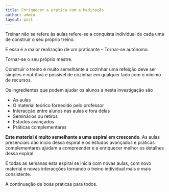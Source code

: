 ```yaml
---
title: Enriquecer a prática com a Meditação
author: admin
layout: post
---
```

Treinar não se refere às aulas refere-se a conquista individual de cada uma de construir o seu próprio treino.

E essa é a maior realização de um praticante &#8211; Tornar-se autónomo.

Tornar-se o seu próprio mestre.

Construir o treino é muito semelhante a cozinhar uma refeição deve ser simples e nutritiva e possível de cozinhar em qualquer lado com o mínimo de recursos.

Os ingredientes que podem ajudar os alunos a nesta investigação são

*   As aulas
*   O material teórico fornecido pelo professor
*   Interacção entre alunos nas aulas e fora delas
*   Seminários ou retiros
*   Estudos avançados
*   Práticas complementares

**Este material é muito semelhante a uma espiral em crescendo**. As aulas presenciais dão inicio dessa espiral e os estudos avançados e práticas complementares ajudam a compreender e a enriquecer melhor os detalhes dessa espiral.

E todas as semanas esta espiral se inicia com novas aulas, com novo material e novas interacções tornando o treino individual mais e mais consistente.

A continuação de boas práticas para todos.